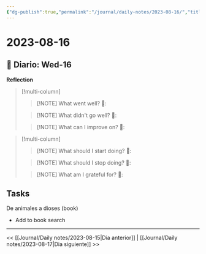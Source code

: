```yaml
---
{"dg-publish":true,"permalink":"/journal/daily-notes/2023-08-16/","title":"2023-08-16","tags":["Daily"],"noteIcon":"","created":"2023-08-17T21:37:53.000-05:00","updated":"2023-08-17T20:36:06.000-05:00"}
---
```



# 2023-08-16

## 📅 Diario: Wed-16

**Reflection**

> [!multi-column]
> 
> > [!NOTE] What went well?
> > 💭: 
> 
> > [!NOTE] What didn't go well?
> > 💭:
> 
> > [!NOTE] What can I improve on?
> > 💭:
> 

> [!multi-column]
> 
> > [!NOTE] What should I start doing?
> > 💭:
> 
> > [!NOTE] What should I stop doing?
> > 💭:
> 
> > [!NOTE] What am I grateful for?
> > 💭:
> 

## Tasks
De animales a dioses (book)
- Add to book search
- - - 

<< [[Journal/Daily notes/2023-08-15\|Dia anterior]] | [[Journal/Daily notes/2023-08-17\|Dia siguiente]] >>
